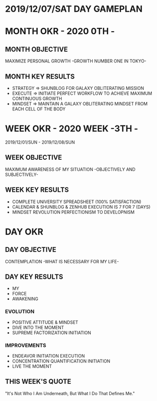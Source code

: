 # 2019/12/07/SAT DAY GAMEPLAN

# MONTH OKR - 2020 0TH -

## MONTH OBJECTIVE

MAXIMIZE PERSONAL GROWTH -GROWTH NUMBER ONE IN TOKYO-

## MONTH KEY RESULTS

- STRATEGY => SHUNBLOG FOR GALAXY OBLITERATING MISSION
- EXECUTE => INITIATE PERFECT WORKFLOW TO ACHIEVE MAXIMUM CONTINUOUS GROWTH
- MINDSET => MAINTAIN A GALAXY OBLITERATING MINDSET FROM EACH CELL OF THE BODY

# WEEK OKR - 2020 WEEK -3TH -

2019/12/01/SUN - 2019/12/08/SUN

## WEEK OBJECTIVE

MAXIMUM AWARENESS OF MY SITUATION -OBJECTIVELY AND SUBJECTIVELY-

## WEEK KEY RESULTS

- COMPLETE UNIVERSITY SPREADSHEET (100% SATISFACTION)
- CALENDAR & SHUNBLOG & ZENHUB EXECUTION IS 7 FOR 7 (DAYS)
- MINDSET REVOLUTION PERFECTIONISM TO DEVELOPNISM

# DAY OKR

## DAY OBJECTIVE

CONTEMPLATION -WHAT IS NECESSARY FOR MY LIFE-

## DAY KEY RESULTS

- MY
- FORCE
- AWAKENING

### EVOLUTION

- POSITIVE ATTITUDE & MINDSET
- DIVE INTO THE MOMENT
- SUPREME FACTORIZATION INITIATION

### IMPROVEMENTS

- ENDEAVOR INITIATION EXECUTION
- CONCENTRATION QUANTIFICATION INITIATION
- LIVE THE MOMENT

## THIS WEEK'S QUOTE

"It's Not Who I Am Underneath, But What I Do That Defines Me."
